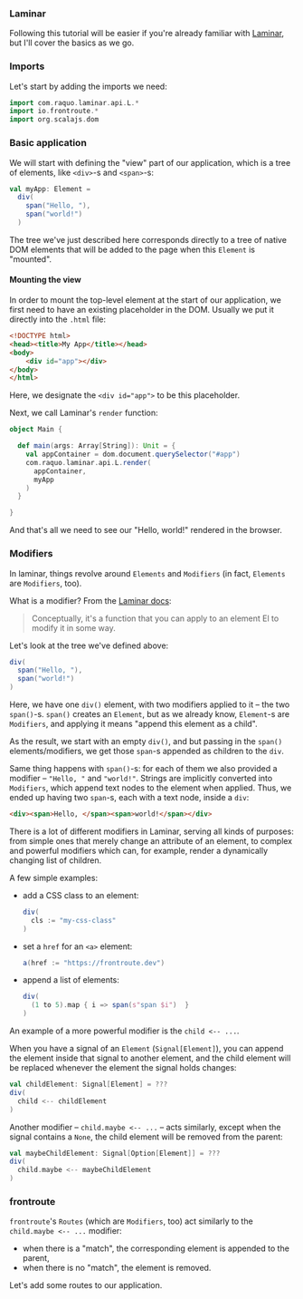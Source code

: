 ### Laminar

Following this tutorial will be easier if you're already familiar with [Laminar](https://laminar.dev), but
I'll cover the basics as we go. 

### Imports

Let's start by adding the imports we need:

```scala
import com.raquo.laminar.api.L.*
import io.frontroute.*
import org.scalajs.dom
```

### Basic application

We will start with defining the "view" part of our application, which is a tree of elements, like `<div>`-s and `<span>`-s:

```scala
val myApp: Element = 
  div(
    span("Hello, "),
    span("world!")
  )
```

The tree we've just described here corresponds directly to a tree of native DOM elements that will be 
added to the page when this `Element` is "mounted".

#### Mounting the view

In order to mount the top-level element at the start of our application, we first need to have an existing placeholder in 
the DOM. Usually we put it directly into the `.html` file:

```html
<!DOCTYPE html>
<head><title>My App</title></head>
<body>
    <div id="app"></div>
</body>
</html>
```

Here, we designate the `<div id="app">` to be this placeholder.

Next, we call Laminar's `render` function:

```scala
object Main {

  def main(args: Array[String]): Unit = {
    val appContainer = dom.document.querySelector("#app")
    com.raquo.laminar.api.L.render(
      appContainer,
      myApp
    )
  }

}
```

And that's all we need to see our "Hello, world!" rendered in the browser.

### Modifiers

In laminar, things revolve around `Elements` and `Modifiers` (in fact, `Elements` are `Modifiers`, too).

What is a modifier? From the [Laminar docs](https://laminar.dev/documentation#modifiers):

> Conceptually, it's a function that you can apply to an element El to modify it in some way.

Let's look at the tree we've defined above:

```scala
div(
  span("Hello, "),
  span("world!")
)
```

Here, we have one `div()` element, with two modifiers applied to it – the two `span()`-s. `span()` creates an `Element`, but 
as we already know, `Element`-s are `Modifiers`, and applying it means "append this element as a child".

As the result, we start with an empty `div()`, and but passing in the `span()` elements/modifiers, we get those `span`-s appended as 
children to the `div`.

Same thing happens with `span()`-s: for each of them we also provided a modifier – `"Hello, "` and `"world!"`. Strings are implicitly
converted into `Modifiers`, which append text nodes to the element when applied. Thus, we ended up having two `span`-s, each with 
a text node, inside a `div`:

```html
<div><span>Hello, </span><span>world!</span></div>
```

There is a lot of different modifiers in Laminar, serving all kinds of purposes: from simple ones that merely change an attribute 
of an element, to complex and powerful modifiers which can, for example, render a dynamically changing list of children.

A few simple examples:

* add a CSS class to an element:
    ```scala
    div(
      cls := "my-css-class"
    )
    ```

* set a `href` for an `<a>` element:
    ```scala
    a(href := "https://frontroute.dev")
    ```
  
* append a list of elements:
    ```scala
    div(
      (1 to 5).map { i => span(s"span $i")  }
    )
    ```
  
An example of a more powerful modifier is the `child <-- ...`. 

When you have a signal of an `Element` (`Signal[Element]`), you can append the element inside that signal to another element,
and the child element will be replaced whenever the element the signal holds changes:

```scala
val childElement: Signal[Element] = ???
div(
  child <-- childElement
)
```

Another modifier – `child.maybe <-- ...` – acts similarly, except when the signal contains a `None`, the child element 
will be removed from the parent:

```scala
val maybeChildElement: Signal[Option[Element]] = ???
div(
  child.maybe <-- maybeChildElement
)
```

### frontroute

`frontroute`'s `Routes` (which are `Modifiers`, too) act similarly to the `child.maybe <-- ...` modifier: 
* when there is a "match", the corresponding element is appended to the parent,
* when there is no "match", the element is removed.

Let's add some routes to our application.